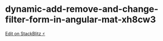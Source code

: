 # dynamic-add-remove-and-change-filter-form-in-angular-mat-xh8cw3

[Edit on StackBlitz ⚡️](https://stackblitz.com/edit/dynamic-add-remove-and-change-filter-form-in-angular-mat-xh8cw3)